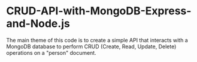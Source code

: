 # CRUD-API-with-MongoDB-Express-and-Node.js
The main theme of this code is to create a simple API that interacts with a MongoDB database to perform CRUD (Create, Read, Update, Delete) operations on a "person" document.

